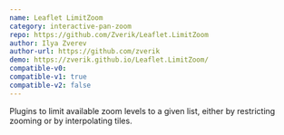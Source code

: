 ```yaml
---
name: Leaflet LimitZoom
category: interactive-pan-zoom
repo: https://github.com/Zverik/Leaflet.LimitZoom
author: Ilya Zverev
author-url: https://github.com/zverik
demo: https://zverik.github.io/Leaflet.LimitZoom/
compatible-v0:
compatible-v1: true
compatible-v2: false
---
```


Plugins to limit available zoom levels to a given list, either by restricting zooming or by interpolating tiles.
